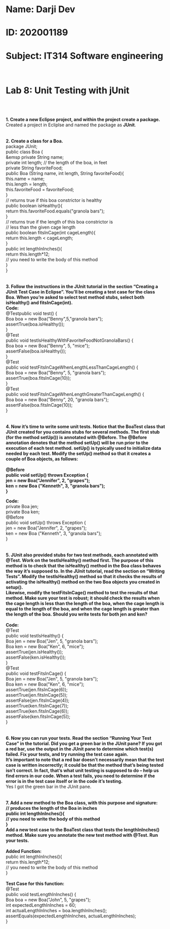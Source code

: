 # Name: Darji Dev
# ID: 202001189
# Subject: IT314 Software engineering

<br>

# Lab 8: Unit Testing with jUnit
<br><br>

**1. Create a new Eclipse project, and within the project create a package.**
<br>      Created a project in Ecliplse and named the package as **JUnit**.
<br><br><br>
**2. Create a class for a Boa.**
<br>      package JUnit;
 <br>public class Boa {
<br>  &emsp private String name;
<br>private int length; // the length of the boa, in feet
<br>private String favoriteFood;
<br>public Boa (String name, int length, String favoriteFood){
<br>this.name = name;
<br>this.length = length;
<br>this.favoriteFood = favoriteFood;
<br>}
<br>// returns true if this boa constrictor is healthy
<br>public boolean isHealthy(){
<br>return this.favoriteFood.equals(&quot;granola bars&quot;);
<br>}
<br>// returns true if the length of this boa constrictor is
<br>// less than the given cage length
<br>public boolean fitsInCage(int cageLength){
<br>return this.length &lt; cageLength;
<br>}
<br>public int lengthInInches(){
<br>return this.length*12;
<br>// you need to write the body of this method
<br>}
<br>}
<br>
<br><br>
**3. Follow the instructions in the JUnit tutorial in the section “Creating a JUnit
Test Case in Eclipse”. You’ll be creating a test case for the class Boa. When
you’re asked to select test method stubs, select both isHealthy() and
fitsInCage(int).**
<br>**Code:**
<br>@Testpublic void test() {
<br>Boa boa = new Boa(&quot;Benny&quot;,5,&quot;granola bars&quot;);
<br>assertTrue(boa.isHealthy());
<br>}
<br>@Test
<br>public void testIsHealthyWithFavoriteFoodNotGranolaBars() {
<br>Boa boa = new Boa(&quot;Benny&quot;, 5, &quot;mice&quot;);
<br>assertFalse(boa.isHealthy());
<br>}
<br>@Test
<br>public void testFitsInCageWhenLengthLessThanCageLength() {
<br>Boa boa = new Boa(&quot;Benny&quot;, 5, &quot;granola bars&quot;);
<br>assertTrue(boa.fitsInCage(10));
<br>}
<br>@Test
<br>public void testFitsInCageWhenLengthGreaterThanCageLength() {
<br>Boa boa = new Boa(&quot;Benny&quot;, 20, &quot;granola bars&quot;);
<br>assertFalse(boa.fitsInCage(10));
<br>}
<br>
<br><br>
**4. Now it’s time to write some unit tests. Notice that the BoaTest class that
JUnit created for you contains stubs for several methods. The first stub (for
the method setUp()) is annotated with @Before. The @Before annotation
denotes that the method setUp() will be run prior to the execution of each test
method. setUp() is typically used to initialize data needed by each test.
Modify the setUp() method so that it creates a couple of Boa objects, as
follows:**
**<br>
<br>@Before
<br>public void setUp() throws Exception {
<br>jen = new Boa("Jennifer", 2, "grapes");
<br>ken = new Boa ("Kenneth", 3, "granola bars");
<br>}
<br>**

**Code:**
<br>private Boa jen;
<br>private Boa ken;
<br>@Before
<br>public void setUp() throws Exception {
<br>jen = new Boa(&quot;Jennifer&quot;, 2, &quot;grapes&quot;);
<br>ken = new Boa (&quot;Kenneth&quot;, 3, &quot;granola bars&quot;);
<br>}
<br>
<br><br>
**5. JUnit also provided stubs for two test methods, each annotated with @Test.
Work on the testIsHealthy() method first. The purpose of this method is to
check that the isHealthy() method in the Boa class behaves the way it’s
supposed to. In the JUnit tutorial, read the section on “Writing Tests”. Modify
the testIsHealthy() method so that it checks the results of activating the
isHealthy() method on the two Boa objects you created in setup(). <br>
Likewise, modify the testFitsInCage() method to test the results of that
method. Make sure your test is robust; it should check the results when the
cage length is less than the length of the boa, when the cage length is equal to
the length of the boa, and when the cage length is greater than the length of
the boa. Should you write tests for both jen and ken?<br>**
<br>
**Code:<br>**
@Test<br>
public void testIsHealthy() {<br>
Boa jen = new Boa(&quot;Jen&quot;, 5, &quot;granola bars&quot;);<br>
Boa ken = new Boa(&quot;Ken&quot;, 6, &quot;mice&quot;);<br>
assertTrue(jen.isHealthy());<br>
assertFalse(ken.isHealthy());<br>
}<br>
@Test<br>
public void testFitsInCage() {<br>
Boa jen = new Boa(&quot;Jen&quot;, 5, &quot;granola bars&quot;);<br>
Boa ken = new Boa(&quot;Ken&quot;, 6, &quot;mice&quot;);<br>
assertTrue(jen.fitsInCage(6));<br>
assertTrue(jen.fitsInCage(5));<br>
assertFalse(jen.fitsInCage(4));<br>
assertTrue(ken.fitsInCage(7));<br>
assertTrue(ken.fitsInCage(6));<br>
assertFalse(ken.fitsInCage(5));<br>
}<br>
<br>
<br>
**6. Now you can run your tests. Read the section “Running Your Test Case” in
the tutorial. Did you get a green bar in the JUnit pane? If you got a red bar,
use the output in the JUnit pane to determine which test(s) failed. Fix your
tests, and try running the test case again. <br>
It’s important to note that a red bar doesn’t necessarily mean that the test case
is written incorrectly; it could be that the method that’s being tested isn’t
correct. In fact, that’s what unit testing is supposed to do – help us find errors
in our code. When a test fails, you need to determine if the error is in the test
case itself or in the code it’s testing. <br>**
Yes I got the green bar in the JUnit pane.
<br>
<br><br>
**7. Add a new method to the Boa class, with this purpose and signature: <br>
// produces the length of the Boa in inches<br>
public int lengthInInches(){<br>
// you need to write the body of this method<br>
}<br>
Add a new test case to the BoaTest class that tests the lengthInInches()
method. Make sure you annotate the new test method with @Test. Run your
tests.<br>**
<br>
**Added Function: <br>**
public int lengthInInches(){<br>
return this.length*12;<br>
// you need to write the body of this method<br>
}<br>
<br>
**Test Case for this function:<br>**
@Test<br>
public void testLengthInInches() {<br>
Boa boa = new Boa(&quot;John&quot;, 5, &quot;grapes&quot;);<br>
int expectedLengthInInches = 60;<br>
int actualLengthInInches = boa.lengthInInches();<br>
assertEquals(expectedLengthInInches, actualLengthInInches);<br>
}<br>
<br>

